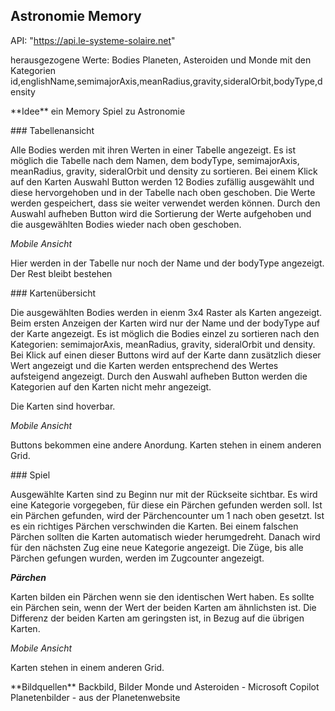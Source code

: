 ## Astronomie Memory

API: "https://api.le-systeme-solaire.net"
<p>
herausgezogene Werte: 
Bodies Planeten, Asteroiden und Monde
mit den Kategorien id,englishName,semimajorAxis,meanRadius,gravity,sideralOrbit,bodyType,density

</p>
<p>
**Idee** 
ein Memory Spiel zu Astronomie

</p>
<p>
### Tabellenansicht

Alle Bodies werden mit ihren Werten in einer Tabelle angezeigt.
Es ist möglich die Tabelle nach dem Namen, dem bodyType, semimajorAxis, meanRadius, gravity, sideralOrbit und density zu sortieren.
Bei einem Klick auf den Karten Auswahl Button werden 12 Bodies zufällig ausgewählt und diese hervorgehoben und in der Tabelle nach oben geschoben.
Die Werte werden gespeichert, dass sie weiter verwendet werden können.
Durch den Auswahl aufheben Button wird die Sortierung der Werte aufgehoben und die ausgewählten Bodies wieder nach oben geschoben.

*Mobile Ansicht* 

Hier werden in der Tabelle nur noch der Name und der bodyType angezeigt.
Der Rest bleibt bestehen

</p>
<p>
### Kartenübersicht

Die ausgewählten Bodies werden in eienm 3x4 Raster als Karten angezeigt.
Beim ersten Anzeigen der Karten wird nur der Name und der bodyType auf der Karte angezeigt.
Es ist möglich die Bodies einzel zu sortieren nach den Kategorien: semimajorAxis, meanRadius, gravity, sideralOrbit und density.
Bei Klick auf einen dieser Buttons wird auf der Karte dann zusätzlich dieser Wert angezeigt und die Karten werden entsprechend des Wertes aufsteigend angezeigt.
Durch den Auswahl aufheben Button werden die Kategorien auf den Karten nicht mehr angezeigt.

Die Karten sind hoverbar.

*Mobile Ansicht*

Buttons bekommen eine andere Anordung.
Karten stehen in einem anderen Grid.

</p>
<p>
### Spiel

Ausgewählte Karten sind zu Beginn nur mit der Rückseite sichtbar.
Es wird eine Kategorie vorgegeben, für diese ein Pärchen gefunden werden soll.
Ist ein Pärchen gefunden, wird der Pärchencounter um 1 nach oben gesetzt.
Ist es ein richtiges Pärchen verschwinden die Karten. Bei einem falschen Pärchen sollten die Karten automatisch wieder herumgedreht.
Danach wird für den nächsten Zug eine neue Kategorie angezeigt.
Die Züge, bis alle Pärchen gefungen wurden, werden im Zugcounter angezeigt.

***Pärchen***

Karten bilden ein Pärchen wenn sie den identischen Wert haben.
Es sollte ein Pärchen sein, wenn der Wert der beiden Karten am ähnlichsten ist. Die Differenz der beiden Karten am geringsten ist, in Bezug auf die übrigen Karten.


*Mobile Ansicht*

Karten stehen in einem anderen Grid.
</p>
<p>
**Bildquellen**
Backbild, Bilder Monde und Asteroiden - Microsoft Copilot
Planetenbilder - aus der Planetenwebsite
</p>

